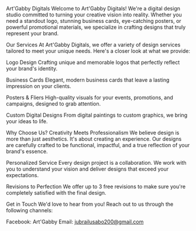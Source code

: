 Art'Gabby Digitals
Welcome to Art'Gabby Digitals! We're a digital design studio committed to turning your creative vision into reality. Whether you need a standout logo, stunning business cards, eye-catching posters, or powerful promotional materials, we specialize in crafting designs that truly represent your brand.

Our Services
At Art'Gabby Digitals, we offer a variety of design services tailored to meet your unique needs. Here's a closer look at what we provide:

Logo Design
Crafting unique and memorable logos that perfectly reflect your brand's identity.

Business Cards
Elegant, modern business cards that leave a lasting impression on your clients.

Posters & Fliers
High-quality visuals for your events, promotions, and campaigns, designed to grab attention.

Custom Digital Designs
From digital paintings to custom graphics, we bring your ideas to life.

Why Choose Us?
Creativity Meets Professionalism
We believe design is more than just aesthetics. It's about creating an experience. Our designs are carefully crafted to be functional, impactful, and a true reflection of your brand's essence.

Personalized Service
Every design project is a collaboration. We work with you to understand your vision and deliver designs that exceed your expectations.

Revisions to Perfection
We offer up to 3 free revisions to make sure you're completely satisfied with the final design.

Get in Touch
We'd love to hear from you! Reach out to us through the following channels:

Facebook: Art'Gabby
Email: jubrailusabo200@gmail.com
